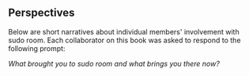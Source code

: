 ## Perspectives

Below are short narratives about individual members' involvement with sudo room. Each collaborator on this book was asked to respond to the following prompt: 

*What brought you to sudo room and what brings you there now?*


